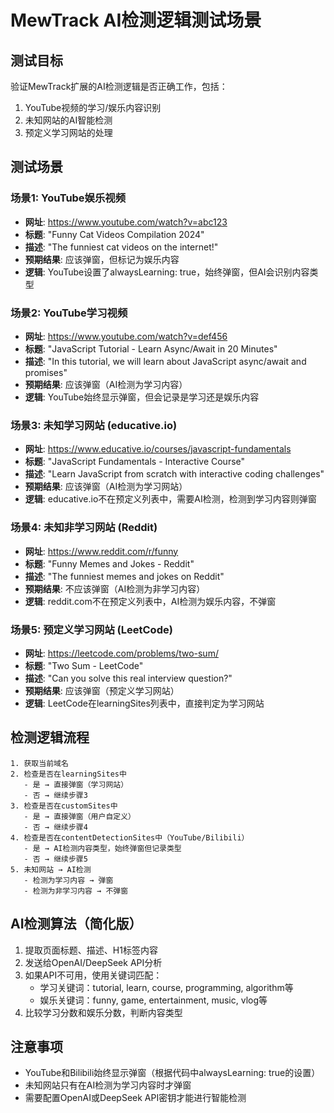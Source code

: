 # MewTrack AI检测逻辑测试场景

## 测试目标
验证MewTrack扩展的AI检测逻辑是否正确工作，包括：
1. YouTube视频的学习/娱乐内容识别
2. 未知网站的AI智能检测
3. 预定义学习网站的处理

## 测试场景

### 场景1: YouTube娱乐视频
- **网址**: https://www.youtube.com/watch?v=abc123
- **标题**: "Funny Cat Videos Compilation 2024"
- **描述**: "The funniest cat videos on the internet!"
- **预期结果**: 应该弹窗，但标记为娱乐内容
- **逻辑**: YouTube设置了alwaysLearning: true，始终弹窗，但AI会识别内容类型

### 场景2: YouTube学习视频
- **网址**: https://www.youtube.com/watch?v=def456
- **标题**: "JavaScript Tutorial - Learn Async/Await in 20 Minutes"
- **描述**: "In this tutorial, we will learn about JavaScript async/await and promises"
- **预期结果**: 应该弹窗（AI检测为学习内容）
- **逻辑**: YouTube始终显示弹窗，但会记录是学习还是娱乐内容

### 场景3: 未知学习网站 (educative.io)
- **网址**: https://www.educative.io/courses/javascript-fundamentals
- **标题**: "JavaScript Fundamentals - Interactive Course"
- **描述**: "Learn JavaScript from scratch with interactive coding challenges"
- **预期结果**: 应该弹窗（AI检测为学习网站）
- **逻辑**: educative.io不在预定义列表中，需要AI检测，检测到学习内容则弹窗

### 场景4: 未知非学习网站 (Reddit)
- **网址**: https://www.reddit.com/r/funny
- **标题**: "Funny Memes and Jokes - Reddit"
- **描述**: "The funniest memes and jokes on Reddit"
- **预期结果**: 不应该弹窗（AI检测为非学习内容）
- **逻辑**: reddit.com不在预定义列表中，AI检测为娱乐内容，不弹窗

### 场景5: 预定义学习网站 (LeetCode)
- **网址**: https://leetcode.com/problems/two-sum/
- **标题**: "Two Sum - LeetCode"
- **描述**: "Can you solve this real interview question?"
- **预期结果**: 应该弹窗（预定义学习网站）
- **逻辑**: LeetCode在learningSites列表中，直接判定为学习网站

## 检测逻辑流程

```
1. 获取当前域名
2. 检查是否在learningSites中
   - 是 → 直接弹窗（学习网站）
   - 否 → 继续步骤3
3. 检查是否在customSites中
   - 是 → 直接弹窗（用户自定义）
   - 否 → 继续步骤4
4. 检查是否在contentDetectionSites中（YouTube/Bilibili）
   - 是 → AI检测内容类型，始终弹窗但记录类型
   - 否 → 继续步骤5
5. 未知网站 → AI检测
   - 检测为学习内容 → 弹窗
   - 检测为非学习内容 → 不弹窗
```

## AI检测算法（简化版）
1. 提取页面标题、描述、H1标签内容
2. 发送给OpenAI/DeepSeek API分析
3. 如果API不可用，使用关键词匹配：
   - 学习关键词：tutorial, learn, course, programming, algorithm等
   - 娱乐关键词：funny, game, entertainment, music, vlog等
4. 比较学习分数和娱乐分数，判断内容类型

## 注意事项
- YouTube和Bilibili始终显示弹窗（根据代码中alwaysLearning: true的设置）
- 未知网站只有在AI检测为学习内容时才弹窗
- 需要配置OpenAI或DeepSeek API密钥才能进行智能检测